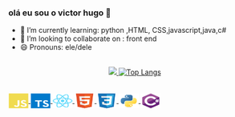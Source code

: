 ### olá eu sou o victor hugo 🤙

- 🌱 I’m currently learning: python ,HTML, CSS,javascript,java,c#
- 👯 I’m looking to collaborate on : front end
- 😄 Pronouns: ele/dele
<br>
 <div align="center">
  <a href="https://github.com/Rodrigo-Cn"> 
   <img height="180em" src="https://github-readme-stats.vercel.app/api?username=vi73458-Cn&show_icons=true&theme=algolia"/>
   <img height="180em" src="https://github-readme-stats.vercel.app/api/top-langs/?username=v173458-Cn&layout=compact&langs_count=7&theme=algolia" alt="Top Langs"/>
</div>
<br>
<div style="display: inline_block"><br>
  <img align="center" alt="victor Js" height="30" width="40" src="https://raw.githubusercontent.com/devicons/devicon/master/icons/javascript/javascript-plain.svg">
  <img align="center" alt="victor-Ts" height="30" width="40" src="https://raw.githubusercontent.com/devicons/devicon/master/icons/typescript/typescript-plain.svg">
  <img align="center" alt="victor-React" height="30" width="40" src="https://raw.githubusercontent.com/devicons/devicon/master/icons/react/react-original.svg">
  <img align="center" alt="victor-HTML" height="30" width="40" src="https://raw.githubusercontent.com/devicons/devicon/master/icons/html5/html5-original.svg">
  <img align="center" alt="victor-CSS" height="30" width="40" src="https://raw.githubusercontent.com/devicons/devicon/master/icons/css3/css3-original.svg">
  <img align="center" alt="victor-Python" height="30" width="40" src="https://raw.githubusercontent.com/devicons/devicon/master/icons/python/python-original.svg">
  <img align="center" alt="victorCsharp" height="30" width="40" src="https://raw.githubusercontent.com/devicons/devicon/master/icons/csharp/csharp-original.svg">
</div>
  

